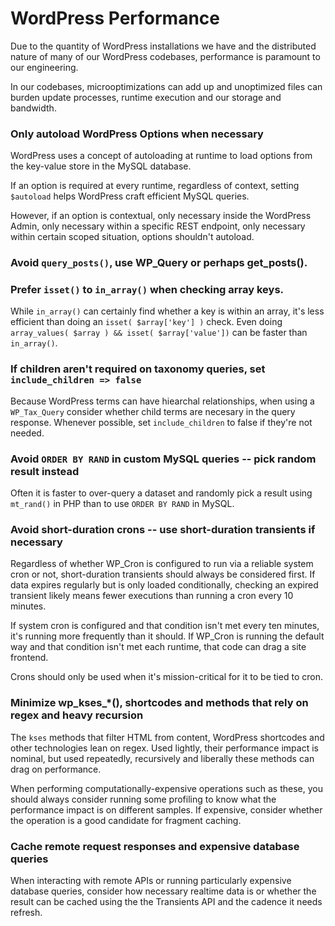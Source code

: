 # WordPress Performance

Due to the quantity of WordPress installations we have and the distributed nature of many of our WordPress codebases, performance is paramount to our engineering. 

In our codebases, microoptimizations can add up and unoptimized files can burden update processes, runtime execution and our storage and bandwidth.

### Only autoload WordPress Options when necessary

WordPress uses a concept of autoloading at runtime to load options from the key-value store in the MySQL database. 

If an option is required at every runtime, regardless of context, setting `$autoload` helps WordPress craft efficient MySQL queries.

However, if an option is contextual, only necessary inside the WordPress Admin, only necessary within a specific REST endpoint, only necessary within certain scoped situation, options shouldn't autoload.

### Avoid `query_posts()`, use WP_Query or perhaps get_posts().

### Prefer `isset()` to `in_array()` when checking array keys.

While `in_array()` can certainly find whether a key is within an array, it's less efficient than doing an `isset( $array['key'] )` check. Even doing `array_values( $array ) && isset( $array['value'])` can be faster than `in_array()`.

### If children aren't required on taxonomy queries, set `include_children => false`

Because WordPress terms can have hiearchal relationships, when using a `WP_Tax_Query` consider whether child terms are necesary in the query response. Whenever possible, set `include_children` to false if they're not needed. 

### Avoid `ORDER BY RAND` in custom MySQL queries -- pick random result instead

Often it is faster to over-query a dataset and randomly pick a result using `mt_rand()` in PHP than to use `ORDER BY RAND` in MySQL.

### Avoid short-duration crons -- use short-duration transients if necessary

Regardless of whether WP_Cron is configured to run via a reliable system cron or not, short-duration transients should always be considered first. If data expires regularly but is only loaded conditionally, checking an expired transient likely means fewer executions than running a cron every 10 minutes.

If system cron is configured and that condition isn't met every ten minutes, it's running more frequently than it should. If WP_Cron is running the default way and that condition isn't met each runtime, that code can drag a site frontend.

Crons should only be used when it's mission-critical for it to be tied to cron.

### Minimize wp_kses_*(), shortcodes and methods that rely on regex and heavy recursion

The `kses` methods that filter HTML from content, WordPress shortcodes and other technologies lean on regex. Used lightly, their performance impact is nominal, but used repeatedly, recursively and liberally these methods can drag on performance. 

When performing computationally-expensive operations such as these, you should always consider  running some profiling to know what the performance impact is on different samples. If expensive, consider whether the operation is a good candidate for fragment caching.

### Cache remote request responses and expensive database queries

When interacting with remote APIs or running particularly expensive database queries, consider how necessary realtime data is or whether the result can be cached using the the Transients API and the cadence it needs refresh.